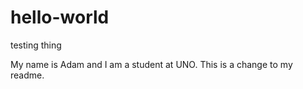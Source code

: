 # hello-world
testing thing

My name is Adam and I am a student at UNO.  This is a change to my readme.
